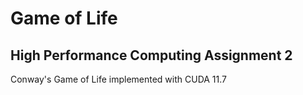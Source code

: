 # Game of Life

## High Performance Computing Assignment 2

Conway's Game of Life implemented with CUDA 11.7
